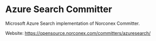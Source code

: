 Azure Search Committer
=======================

Microsoft Azure Search implementation of Norconex Committer.

Website: https://opensource.norconex.com/committers/azuresearch/
